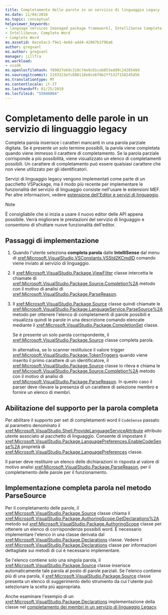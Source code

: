 ```yaml
---
title: Completamento delle parole in un servizio di linguaggio Legacy | Microsoft Docs
ms.date: 11/04/2016
ms.topic: conceptual
helpviewer_keywords:
- language services [managed package framework], IntelliSense Complete Word
- IntelliSense, Complete Word
- Complete Word
ms.assetid: 0ace5ac3-f9e1-4e6d-add4-42967b1f96a6
author: gregvanl
ms.author: gregvanl
manager: jillfra
ms.workload:
- vssdk
ms.openlocfilehash: f89027e69c319c74e9c61ceb053edd9c2428548d
ms.sourcegitcommit: 2193323efc608118e0ce6f6b2ff532f158245d56
ms.translationtype: MT
ms.contentlocale: it-IT
ms.lasthandoff: 01/25/2019
ms.locfileid: "55040804"
---
```

# <a name="word-completion-in-a-legacy-language-service"></a>Completamento delle parole in un servizio di linguaggio legacy
Completa parola inserisce i caratteri mancanti in una parola parziale digitata. Se è presente un solo termine possibili, la parola viene completata quando viene immesso il carattere di completamento. Se la parola parziale corrisponde a più possibilità, viene visualizzato un elenco di completamenti possibili. Un carattere di completamento può essere qualsiasi carattere che non viene utilizzato per gli identificatori.  
  
 Servizi di linguaggio legacy vengono implementati come parte di un pacchetto VSPackage, ma il modo più recente per implementare le funzionalità del servizio di linguaggio consiste nell'usare le estensioni MEF. Per altre informazioni, vedere [estensione dell'Editor e servizi di linguaggio](../../extensibility/extending-the-editor-and-language-services.md).  
  
> [!NOTE]
>  È consigliabile che si inizia a usare il nuovo editor delle API appena possibile. Verrà migliorare le prestazioni del servizio di linguaggio e consentono di sfruttare nuove funzionalità dell'editor.  
  
## <a name="implementation-steps"></a>Passaggi di implementazione  
  
1. Quando l'utente seleziona **completa parola** dalle **IntelliSense** dal menu di <xref:Microsoft.VisualStudio.VSConstants.VSStd2KCmdID> comando viene inviato al servizio di linguaggio.  
  
2. Il <xref:Microsoft.VisualStudio.Package.ViewFilter> classe intercetta le chiamate di <xref:Microsoft.VisualStudio.Package.Source.Completion%2A> metodo con il motivo di analisi di <xref:Microsoft.VisualStudio.Package.ParseReason>.  
  
3. Il <xref:Microsoft.VisualStudio.Package.Source> classe quindi chiamate le <xref:Microsoft.VisualStudio.Package.LanguageService.ParseSource%2A> metodo per ottenere l'elenco di completamenti di parole possibili e visualizza quindi le parole in una descrizione comando elencate mediante il <xref:Microsoft.VisualStudio.Package.CompletionSet> classe.  
  
    Se è presente un solo parola corrispondente, il <xref:Microsoft.VisualStudio.Package.Source> classe completa parola.  
  
   In alternativa, se lo scanner restituisce il valore trigger <xref:Microsoft.VisualStudio.Package.TokenTriggers> quando viene inserito il primo carattere di un identificatore, il <xref:Microsoft.VisualStudio.Package.Source> classe lo rileva e chiama le <xref:Microsoft.VisualStudio.Package.Source.Completion%2A> metodo con il motivo di analisi di <xref:Microsoft.VisualStudio.Package.ParseReason>. In questo caso il parser deve rilevare la presenza di un carattere di selezione membro e fornire un elenco di membri.  
  
## <a name="enabling-support-for-the-complete-word"></a>Abilitazione del supporto per la parola completa  
 Per abilitare il supporto per set di completamenti word il `CodeSense` passato al parametro denominato il <xref:Microsoft.VisualStudio.Shell.ProvideLanguageServiceAttribute> attributo utente associato al pacchetto di linguaggio. Consente di impostare il <xref:Microsoft.VisualStudio.Package.LanguagePreferences.EnableCodeSense%2A> proprietà di <xref:Microsoft.VisualStudio.Package.LanguagePreferences> classe.  
  
 Il parser deve restituire un elenco delle dichiarazioni in risposta al valore di motivo analisi <xref:Microsoft.VisualStudio.Package.ParseReason>, per il completamento delle parole per il funzionamento.  
  
## <a name="implementing-complete-word-in-the-parsesource-method"></a>Implementazione completa parola nel metodo ParseSource  
 Per il completamento delle parole, il <xref:Microsoft.VisualStudio.Package.Source> classe chiama il <xref:Microsoft.VisualStudio.Package.AuthoringScope.GetDeclarations%2A> metodo sul <xref:Microsoft.VisualStudio.Package.AuthoringScope> classe per ottenere un elenco di corrispondenze possibili word. È necessario implementare l'elenco in una classe derivata dal <xref:Microsoft.VisualStudio.Package.Declarations> classe. Vedere il <xref:Microsoft.VisualStudio.Package.Declarations> classe per informazioni dettagliate sui metodi di cui è necessario implementare.  
  
 Se l'elenco contiene solo una singola parola, il <xref:Microsoft.VisualStudio.Package.Source> classe inserisce automaticamente tale parola al posto di parole parziali. Se l'elenco contiene più di una parola, il <xref:Microsoft.VisualStudio.Package.Source> classe presenta un elenco di suggerimento dello strumento da cui l'utente può selezionare la scelta più appropriata.  
  
 Anche esaminare l'esempio di un <xref:Microsoft.VisualStudio.Package.Declarations> implementazione della classe nel [completamento dei membri in un servizio di linguaggio Legacy](../../extensibility/internals/member-completion-in-a-legacy-language-service.md).